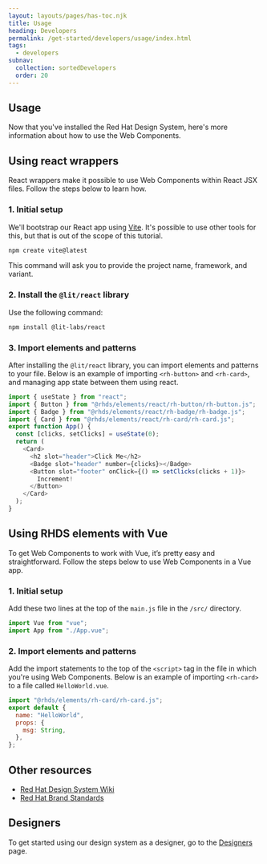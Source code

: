 ```yaml
---
layout: layouts/pages/has-toc.njk
title: Usage
heading: Developers
permalink: /get-started/developers/usage/index.html
tags:
  - developers
subnav:
  collection: sortedDevelopers
  order: 20
---
```


<script type="module" data-helmet>
  import '@uxdot/elements/uxdot-example.js';
  import '@rhds/elements/rh-code-block/rh-code-block.js';
</script>

## Usage

Now that you've installed the Red Hat Design System, here's more information
about how to use the Web Components.

## Using react wrappers

React wrappers make it possible to use Web Components within React JSX files.
Follow the steps below to learn how.

### 1. Initial setup

We'll bootstrap our React app using [Vite][vite]. It's possible to use other
tools for this, but that is out of the scope of this tutorial.

```sh rhcodeblock
npm create vite@latest
```

This command will ask you to provide the project name, framework, and variant.

### 2. Install the `@lit/react` library

Use the following command:

```sh rhcodeblock
npm install @lit-labs/react
```

### 3. Import elements and patterns

After installing the `@lit/react` library, you can import elements and patterns
to your file. Below is an example of importing `<rh-button>` and `<rh-card>`, and
managing app state between them using react.

```js rhcodeblock
import { useState } from "react";
import { Button } from "@rhds/elements/react/rh-button/rh-button.js";
import { Badge } from "@rhds/elements/react/rh-badge/rh-badge.js";
import { Card } from "@rhds/elements/react/rh-card/rh-card.js";
export function App() {
  const [clicks, setClicks] = useState(0);
  return (
    <Card>
      <h2 slot="header">Click Me</h2>
      <Badge slot="header" number={clicks}></Badge>
      <Button slot="footer" onClick={() => setClicks(clicks + 1)}>
        Increment!
      </Button>
    </Card>
  );
}
```

## Using RHDS elements with Vue

To get Web Components to work with Vue, it’s pretty easy and straightforward.
Follow the steps below to use Web Components in a Vue app.

### 1. Initial setup

Add these two lines at the top of the `main.js` file in the `/src/` directory.

```js rhcodeblock
import Vue from "vue";
import App from "./App.vue";
```

### 2. Import elements and patterns

Add the import statements to the top of the `<script>` tag in the file in which
you're using Web Components. Below is an example of importing `<rh-card>` to a
file called `HelloWorld.vue`.

```js rhcodeblock
import "@rhds/elements/rh-card/rh-card.js";
export default {
  name: "HelloWorld",
  props: {
    msg: String,
  },
};
```

## Other resources

- [Red Hat Design System Wiki][redhatdesignsystemwiki]
- [Red Hat Brand Standards][redhatbrandstandards]

<uxdot-feedback>
  <h2>Designers</h2>
  <p>To get started using our design system as a designer, go to the <a href="/get-started/designers">Designers</a> page.</p>
</uxdot-feedback>

[vite]: https://vitejs.dev/guide/#scaffolding-your-first-vite-project
[redhatdesignsystemwiki]: https://github.com/RedHat-UX/red-hat-design-system/wiki
[redhatbrandstandards]: https://www.redhat.com/en/about/brand/standards
